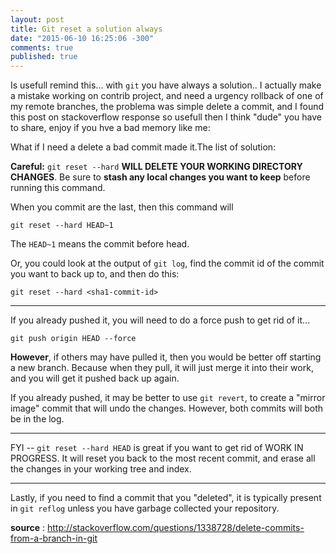 ```yaml
---
layout: post
title: Git reset a solution always
date: "2015-06-10 16:25:06 -300"
comments: true
published: true
---
```



Is usefull remind this... with `git` you have always a solution.. I actually make a mistake working on contrib project, and need a urgency rollback of one of my remote branches, the problema was simple delete a commit, and I found this post on stackoverflow response so usefull then I think "dude" you have to share, enjoy if you hve a bad memory like me:

What if I need a delete a bad commit made it.The list of solution:

**Careful:** `git reset --hard` **WILL DELETE YOUR WORKING DIRECTORY
CHANGES**. Be sure to **stash any local changes you want to keep** before
running this command.

When you commit are the last, then this command will  

    git reset --hard HEAD~1

The `HEAD~1` means the commit before head.

Or, you could look at the output of `git log`, find the commit id of the
commit you want to back up to, and then do this:

    git reset --hard <sha1-commit-id>

* * * * *

If you already pushed it, you will need to do a force push to get rid of
it...

    git push origin HEAD --force

**However**, if others may have pulled it, then you would be better off
starting a new branch. Because when they pull, it will just merge it
into their work, and you will get it pushed back up again.

If you already pushed, it may be better to use `git revert`, to create a
"mirror image" commit that will undo the changes. However, both commits
will both be in the log.

* * * * *

FYI -- `git reset --hard HEAD` is great if you want to get rid of WORK
IN PROGRESS. It will reset you back to the most recent commit, and erase
all the changes in your working tree and index.

* * * * *

Lastly, if you need to find a commit that you "deleted", it is typically
present in `git reflog` unless you have garbage collected your
repository.

**source** : 
http://stackoverflow.com/questions/1338728/delete-commits-from-a-branch-in-git
